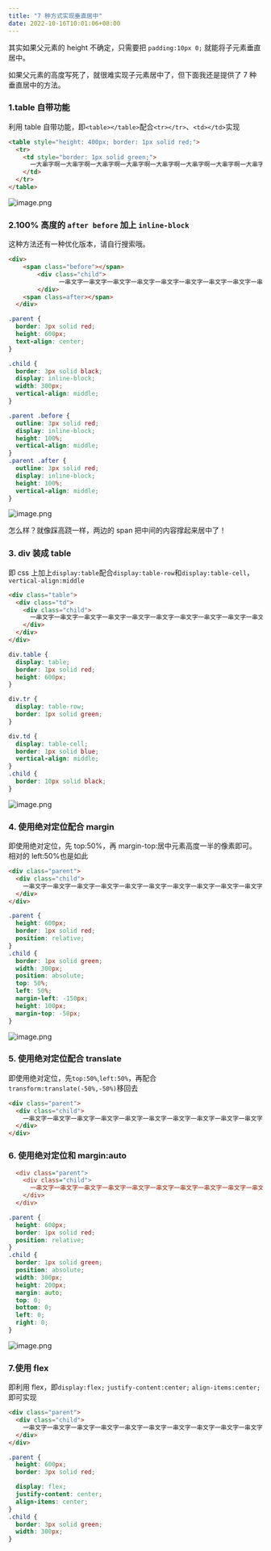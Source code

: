 ```yaml
---
title: "7 种方式实现垂直居中"
date: 2022-10-16T10:01:06+08:00
---
```


其实如果父元素的 height 不确定，只需要把 `padding:10px 0;` 就能将子元素垂直居中。

如果父元素的高度写死了，就很难实现子元素居中了，但下面我还是提供了 7 种垂直居中的方法。

### 1.table 自带功能

利用 table 自带功能，即`<table></table>`配合`<tr></tr>`、`<td></td>`实现

```html
<table style="height: 400px; border: 1px solid red;">
  <tr>
    <td style="border: 1px solid green;">
      一大串字啊一大串字啊一大串字啊一大串字啊一大串字啊一大串字啊一大串字啊一大串字啊一大串字啊一大串字啊一大串字啊一大串字啊一大串字啊一大串字啊一大串字啊一大串字啊一大串字啊一大串字啊一大串字啊一大串字啊一大串字啊一大串字啊一大串字啊一大串字啊一大串字啊
    </td>
  </tr>
</table>
```

![image.png](https://p1-juejin.byteimg.com/tos-cn-i-k3u1fbpfcp/1c6f240030d5448cbdb92c5b51c2d127~tplv-k3u1fbpfcp-zoom-in-crop-mark:4536:0:0:0.image?)

### 2.100% 高度的 `after before` 加上 `inline-block`

这种方法还有一种优化版本，请自行搜索哦。

```html
<div>
    <span class="before"></span>
        <div class="child">
              一串文字一串文字一串文字一串文字一串文字一串文字一串文字一串文字一串文字一串文字一串文字一串文字一串文字一串文字一串文字一串文字一串文字一串文字一串文字一串文字一串文字一串文字一串文字一串文字一串文字一串文字一串文字一串文字一串文字一串文字一串文字一串文字一串文字一串文字一串文字一串文字一串文字一串文字一串文字一串文字一串文字一串文字一串文字一串文字一串文字一串文字一串文字一串文字一串文字一串文字一串文字一串文字一串文字一串文字一串文字一串文字一串文字一串文字一串文字一串文字一串文字一串文字一串文字一串文字一串文字一串文字一串文字一串文字一串文字一串文字
        </div>
    <span class=after></span>
  </div>
```

```css
.parent {
  border: 3px solid red;
  height: 600px;
  text-align: center;
}

.child {
  border: 3px solid black;
  display: inline-block;
  width: 300px;
  vertical-align: middle;
}

.parent .before {
  outline: 3px solid red;
  display: inline-block;
  height: 100%;
  vertical-align: middle;
}
.parent .after {
  outline: 3px solid red;
  display: inline-block;
  height: 100%;
  vertical-align: middle;
}
```

![image.png](https://p3-juejin.byteimg.com/tos-cn-i-k3u1fbpfcp/97ab748446424984bdd61f2345cb1a81~tplv-k3u1fbpfcp-zoom-in-crop-mark:4536:0:0:0.image?)

怎么样？就像踩高跷一样，两边的 span 把中间的内容撑起来居中了！

### 3. div 装成 table

即 css 上加上`display:table`配合`display:table-row`和`display:table-cell`，`vertical-align:middle`

```html
<div class="table">
  <div class="td">
    <div class="child">
      一串文字一串文字一串文字一串文字一串文字一串文字一串文字一串文字一串文字一串文字一串文字一串文字一串文字一串文字一串文字一串文字一串文字一串文字一串文字一串文字一串文字一串文字一串文字一串文字一串文字一串文字一串文字一串文字一串文字一串文字一串文字一串文字一串文字一串文字一串文字一串文字一串文字一串文字一串文字一串文字一串文字一串文字一串文字一串文字一串文字一串文字一串文字一串文字一串文字一串文字一串文字一串文字一串文字一串文字一串文字一串文字一串文字一串文字一串文字一串文字一串文字一串文字一串文字一串文字一串文字一串文字一串文字一串文字一串文字一串文字
    </div>
  </div>
</div>
```

```css
div.table {
  display: table;
  border: 1px solid red;
  height: 600px;
}

div.tr {
  display: table-row;
  border: 1px solid green;
}

div.td {
  display: table-cell;
  border: 1px solid blue;
  vertical-align: middle;
}
.child {
  border: 10px solid black;
}
```

![image.png](https://p3-juejin.byteimg.com/tos-cn-i-k3u1fbpfcp/337c33afd59f4976a0bb5518c9f870e3~tplv-k3u1fbpfcp-zoom-in-crop-mark:4536:0:0:0.image?)

### 4. 使用绝对定位配合 margin

即使用绝对定位，先 top:50%，再 margin-top:居中元素高度一半的像素即可。相对的 left:50%也是如此

```html
<div class="parent">
  <div class="child">
    一串文字一串文字一串文字一串文字一串文字一串文字一串文字一串文字一串文字一串文字
  </div>
</div>
```

```css
.parent {
  height: 600px;
  border: 1px solid red;
  position: relative;
}
.child {
  border: 1px solid green;
  width: 300px;
  position: absolute;
  top: 50%;
  left: 50%;
  margin-left: -150px;
  height: 100px;
  margin-top: -50px;
}
```

![image.png](https://p3-juejin.byteimg.com/tos-cn-i-k3u1fbpfcp/486c62ecc97f4e6da9ca68f884694170~tplv-k3u1fbpfcp-zoom-in-crop-mark:4536:0:0:0.image?)

### 5. 使用绝对定位配合 translate

即使用绝对定位，先`top:50%`,`left:50%`，再配合`transform:translate(-50%,-50%)`移回去

```html
<div class="parent">
  <div class="child">
    一串文字一串文字一串文字一串文字一串文字一串文字一串文字一串文字一串文字一串文字
  </div>
</div>
```

### 6. 使用绝对定位和 margin:auto

```ini
  <div class="parent">
    <div class="child">
      一串文字一串文字一串文字一串文字一串文字一串文字一串文字一串文字一串文字一串文字
    </div>
  </div>
```

```css
.parent {
  height: 600px;
  border: 1px solid red;
  position: relative;
}
.child {
  border: 1px solid green;
  position: absolute;
  width: 300px;
  height: 200px;
  margin: auto;
  top: 0;
  bottom: 0;
  left: 0;
  right: 0;
}
```

![image.png](https://p6-juejin.byteimg.com/tos-cn-i-k3u1fbpfcp/2bb36e14a9e54f1eabcb65827cac6106~tplv-k3u1fbpfcp-zoom-in-crop-mark:4536:0:0:0.image?)

### 7.使用 flex

即利用 flex，即`display:flex;` `justify-content:center;` `align-items:center;`即可实现

```html
<div class="parent">
  <div class="child">
    一串文字一串文字一串文字一串文字一串文字一串文字一串文字一串文字一串文字一串文字
  </div>
</div>
```

```css
.parent {
  height: 600px;
  border: 3px solid red;

  display: flex;
  justify-content: center;
  align-items: center;
}
.child {
  border: 3px solid green;
  width: 300px;
}
```
